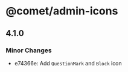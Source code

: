 # @comet/admin-icons

## 4.1.0

### Minor Changes

-   e74366e: Add `QuestionMark` and `Block` icon
